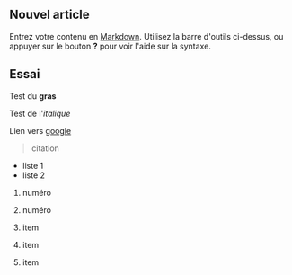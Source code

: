 ## Nouvel article

Entrez votre contenu en [Markdown](http://daringfireball.net/projects/markdown/). Utilisez la barre d'outils ci-dessus, ou appuyer sur le bouton **?** pour voir l'aide sur la syntaxe.

## Essai

Test du **gras**

Test de l'*italique*

Lien vers [google](www.google.fr)

> citation

- liste 1
- liste 2

1. numéro
2. numéro

1. item
2. item
3. item


